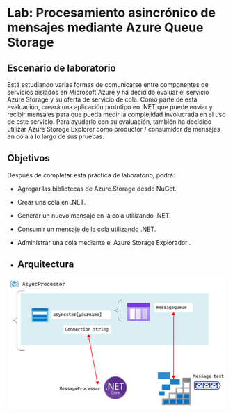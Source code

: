 # Lab: Procesamiento asincrónico de mensajes mediante Azure Queue Storage

## Escenario de laboratorio

Está estudiando varias formas de comunicarse entre componentes de servicios aislados en Microsoft Azure y ha decidido evaluar el servicio Azure Storage y su oferta de servicio de cola. Como parte de esta evaluación, creará una aplicación prototipo en .NET que puede enviar y recibir mensajes para que pueda medir la complejidad involucrada en el uso de este servicio. Para ayudarlo con su evaluación, también ha decidido utilizar Azure Storage Explorer como productor / consumidor de mensajes en cola a lo largo de sus pruebas.

## Objetivos

Después de completar esta práctica de laboratorio, podrá:

- Agregar las bibliotecas de Azure.Storage desde NuGet.

- Crear una cola en .NET.

- Generar un nuevo mensaje en la cola utilizando .NET.

- Consumir un mensaje de la cola utilizando .NET.

- Administrar una cola mediante el Azure Storage Explorador .

- ## Arquitectura


![](images/Architecture.png)